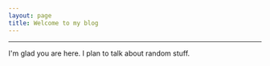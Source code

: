 ```yaml
---
layout: page
title: Welcome to my blog
---
```


---
I'm glad you are here. I plan to talk about random stuff.
